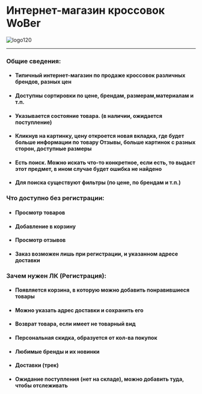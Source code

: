 # Интернет-магазин кроссовок  WoBer
![logo120](https://user-images.githubusercontent.com/58702589/137380796-130456ec-ddad-403d-a3b5-03672c7623d0.png)

---
### Общие сведения:
* #### Типичный интернет-магазин по продаже кроссовок различных брендов, разных цен
* #### Доступны сортировки по цене, брендам, размерам,материалам и т.п.
* #### Указывается состояние товара. (в наличии, ожидается поступление)
* #### Кликнув на картинку, цену откроется новая вкладка, где будет больше информации по товару Отзывы, больше картинок с разных сторон, доступные размеры
* #### Есть поиск. Можно искать что-то конкретное, если есть, то выдаст этот предмет, в ином случае будет ошибка не найдено
* #### Для поиска существуют фильтры (по цене, по брендам и т.п.)
### Что доступно без регистрации:
* #### Просмотр товаров
* #### Добавление в корзину
* #### Просмотр отзывов
* #### Заказ возможен лишь при регистрации, и указанном адресе доставки

### Зачем нужен ЛК (Регистрация):
* #### Появляется корзина, в которую можно добавить понравившиеся товары
* #### Можно указать адрес доставки и сохранить его
* #### Возврат товара, если имеет не товарный вид
* #### Персональная скидка, образуется от кол-ва покупок
* #### Любимые бренды и их новинки
* #### Доставки (трек)
* #### Ожидание поступления (нет на складе), можно добавить туда, чтобы отслеживать





